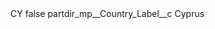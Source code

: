 <?xml version="1.0" encoding="UTF-8"?>
<CustomMetadata xmlns="http://soap.sforce.com/2006/04/metadata" xmlns:xsi="http://www.w3.org/2001/XMLSchema-instance" xmlns:xsd="http://www.w3.org/2001/XMLSchema">
    <label>CY</label>
    <protected>false</protected>
    <values>
        <field>partdir_mp__Country_Label__c</field>
        <value xsi:type="xsd:string">Cyprus</value>
    </values>
</CustomMetadata>
